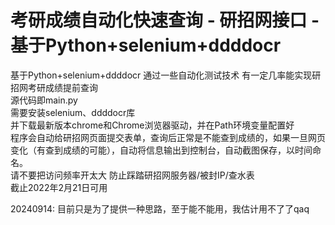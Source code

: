 # 考研成绩自动化快速查询 - 研招网接口 - 基于Python+selenium+ddddocr
基于Python+selenium+ddddocr 通过一些自动化测试技术 有一定几率能实现研招网考研成绩提前查询  
源代码即main.py  
需要安装selenium、ddddocr库  
并下载最新版本chrome和Chrome浏览器驱动，并在Path环境变量配置好  
程序会自动给研招网页面提交表单，查询后正常是不能查到成绩的，如果一旦网页变化（有查到成绩的可能），自动将信息输出到控制台，自动截图保存，以时间命名。  
请不要把访问频率开太大 防止踩踏研招网服务器/被封IP/查水表  
截止2022年2月21日可用  

20240914:
目前只是为了提供一种思路，至于能不能用，我估计用不了了qaq
